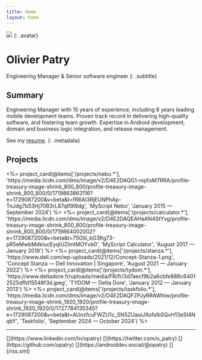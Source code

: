 ```yaml
---
title: Home
layout: home
---
```


![](https://www.gravatar.com/avatar/3eae340e049abecfb4a117ad7a907bd1?s=256&d=mp)
{: .avatar}

# Olivier Patry

Engineering Manager & Senior software engineer
{: .subtitle}

## Summary
Engineering Manager with 15 years of experience, including 8 years leading mobile development teams. Proven track record in delivering high-quality software, and fostering team growth. Expertise in Android development, domain and business logic integration, and release management.

See my [resume](/resume.html).
{: .metadata}

## Projects
<div class="project-cards">
<%= project_card(@items['/projects/nebo.*'], 'https://media.licdn.com/dms/image/v2/D4E2DAQG1-nqXxM7RRA/profile-treasury-image-shrink_800_800/profile-treasury-image-shrink_800_800/0/1719863863116?e=1729087200&v=beta&t=fR6AI3RjEUNPhAp-TnJdg7b53Hj70B3rL87qIf9l9dg', 'MyScript Nebo', 'January 2015 — September 2024') %>
<%= project_card(@items['/projects/calculator.*'], 'https://media.licdn.com/dms/image/v2/D4E2DAQEAHaAN4StYvg/profile-treasury-image-shrink_800_800/profile-treasury-image-shrink_800_800/0/1719864002002?e=1729087200&v=beta&t=75Olil_bG3Kg73-pR5eMwbMdkIucEyqIUZImtMOYvb0', 'MyScript Calculator', 'August 2017 — January 2019') %>
<%= project_card(@items['/projects/stanza.*'], 'https://www.dell.com/wp-uploads/2021/12/Concept-Stanza-1.png', 'Concept Stanza — Dell Innovation | Singapore', 'August 2021 — January 2022') %>
<%= project_card(@items['/projects/tydom.*'], 'https://www.deltadore.fr/uploads/media/FR/fr/3d7aecf9b2a6cbfe888c64012525dffd15548f3d.jpeg', 'TYDOM — Delta Dore', 'January 2012 — January 2013') %>
<%= project_card(@items['/projects/taskfolio.*'], 'https://media.licdn.com/dms/image/v2/D4E2DAQFZPJyRRAWhiw/profile-treasury-image-shrink_1920_1920/profile-treasury-image-shrink_1920_1920/0/1727784135345?e=1729087200&v=beta&t=AUnzfcuFWZU1c_SN5ZUauiJXofslb5QvH13eSI4NqbY', 'Taskfolio', 'September 2024 — October 2024') %>
</div>

---

<div class="special-links" markdown="1">
[<span class="icon-linkedin" title="opatry on LinkedIn"></span>](https://www.linkedin.com/in/opatry)
[<span class="icon-twitter" title="o_patry on Twitter"></span>](https://twitter.com/o_patry)
[<span class="icon-github" title="opatry on Github"></span>](https://github.com/opatry)
[<span class="icon-mastodon" title="androiddev.social/@opatry on Mastodon"></span>](https://androiddev.social/@opatry)
[<span class="icon-rss2"></span>](/rss.xml)
</div>
